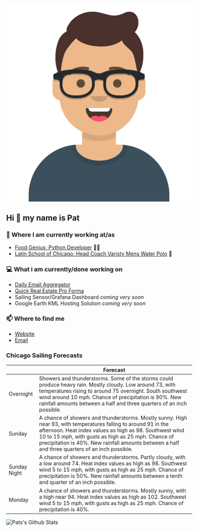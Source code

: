 [![Social banner for p-j-falconer](https://raw.githubusercontent.com/P-J-FALCONER/P-J-FALCONER/master/assets/avataaars.svg)](https://patfalconer.com/)
## Hi :wave: my name is Pat

### 💼 Where I am currently working at/as
- [Food Genius: Python Developer](https://getfoodgenius.com/) 🍔🐍
- [Latin School of Chicago: Head Coach Varisty Mens Water Polo](https://www.latinschool.org/) 🤽


### 💻 What i am currently/done working on
 - [Daily Email Aggregator](https://github.com/P-J-FALCONER/dott_daily_mail)
 - [Quick Real Estate Pro Forma](https://github.com/P-J-FALCONER/henry)
 - Sailing Sensor/Grafana Dashboard *coming very soon*
 - Google Earth KML Hosting Solution *coming very soon*

### 📫 Where to find me
 - [Website](https://patfalconer.com/)
 - [Email](mailto:patrick.j.falconer@gmail.com)


### Chicago Sailing Forecasts
|   | Forecast  |
|---|---|
| Overnight | Showers and thunderstorms. Some of the storms could produce heavy rain. Mostly cloudy. Low around 73, with temperatures rising to around 75 overnight. South southwest wind around 10 mph. Chance of precipitation is 90%. New rainfall amounts between a half and three quarters of an inch possible. |
| Sunday | A chance of showers and thunderstorms. Mostly sunny. High near 93, with temperatures falling to around 91 in the afternoon. Heat index values as high as 98. Southwest wind 10 to 15 mph, with gusts as high as 25 mph. Chance of precipitation is 40%. New rainfall amounts between a half and three quarters of an inch possible. |
| Sunday Night | A chance of showers and thunderstorms. Partly cloudy, with a low around 74. Heat index values as high as 98. Southwest wind 5 to 15 mph, with gusts as high as 25 mph. Chance of precipitation is 50%. New rainfall amounts between a tenth and quarter of an inch possible. |
| Monday | A chance of showers and thunderstorms. Mostly sunny, with a high near 94. Heat index values as high as 102. Southwest wind 5 to 15 mph, with gusts as high as 25 mph. Chance of precipitation is 40%. |

![Pats's Github Stats](https://github-readme-stats.vercel.app/api?username=p-j-falconer&show_icons=true&theme=radical)
